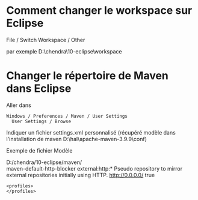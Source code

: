 
# Comment changer le workspace sur Eclipse

  File / Switch Workspace / Other

  par exemple
    D:\chendra\10-eclipse\workspace

# Changer le répertoire de Maven dans Eclipse

  Aller dans

    Windows / Preferences / Maven / User Settings
      User Settings / Browse

  Indiquer un fichier settings.xml personnalisé
    (récupéré modèle dans l'installation de maven D:\hal\apache-maven-3.9.9\conf)

  Exemple de fichier Modèle


  <?xml version="1.0" encoding="UTF-8"?>

  <settings xmlns="http://maven.apache.org/SETTINGS/1.2.0"
            xmlns:xsi="http://www.w3.org/2001/XMLSchema-instance"
            xsi:schemaLocation="http://maven.apache.org/SETTINGS/1.2.0 https://maven.apache.org/xsd/settings-1.2.0.xsd">
    <localRepository>D:/chendra/10-eclipse/maven/</localRepository>     
    <pluginGroups>
    </pluginGroups>
    <proxies>
    </proxies>
    <servers>
    </servers>
    <mirrors>
      <mirror>
        <id>maven-default-http-blocker</id>
        <mirrorOf>external:http:*</mirrorOf>
        <name>Pseudo repository to mirror external repositories initially using HTTP.</name>
        <url>http://0.0.0.0/</url>
        <blocked>true</blocked>
      </mirror>
    </mirrors>

    <profiles>
    </profiles>

  </settings>
